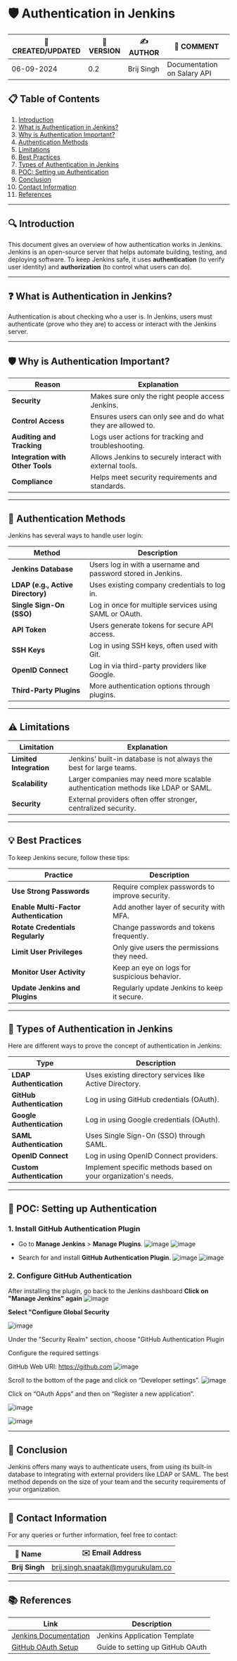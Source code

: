 
# 🛡️ Authentication in Jenkins

| 📅 CREATED/UPDATED | 📌 VERSION | ✍️ AUTHOR    | 📝 COMMENT                     |
|--------------------|------------|--------------|--------------------------------|
| 06-09-2024         | 0.2        | Brij Singh   | Documentation on Salary API    |

## 📋 Table of Contents
1. [Introduction](#introduction)
2. [What is Authentication in Jenkins?](#what-is-authentication-in-jenkins)
3. [Why is Authentication Important?](#why-is-authentication-important)
4. [Authentication Methods](#authentication-methods)
5. [Limitations](#limitations)
6. [Best Practices](#best-practices)
7. [Types of Authentication in Jenkins](#types-of-authentication-in-jenkins)
8. [POC: Setting up Authentication](#poc-setting-up-authentication)
9. [Conclusion](#conclusion)
10. [Contact Information](#contact-information)
11. [References](#references)

---

## 🔍 Introduction

This document gives an overview of how authentication works in Jenkins. Jenkins is an open-source server that helps automate building, testing, and deploying software. To keep Jenkins safe, it uses **authentication** (to verify user identity) and **authorization** (to control what users can do).

---

## ❓ What is Authentication in Jenkins?

Authentication is about checking who a user is. In Jenkins, users must authenticate (prove who they are) to access or interact with the Jenkins server.

---

## 🛡️ Why is Authentication Important?

| Reason                          | Explanation |
|----------------------------------|-------------|
| **Security**                     | Makes sure only the right people access Jenkins. |
| **Control Access**               | Ensures users can only see and do what they are allowed to. |
| **Auditing and Tracking**        | Logs user actions for tracking and troubleshooting. |
| **Integration with Other Tools** | Allows Jenkins to securely interact with external tools. |
| **Compliance**                   | Helps meet security requirements and standards. |

---

## 🔑 Authentication Methods

Jenkins has several ways to handle user login:

| Method                           | Description |
|-----------------------------------|-------------|
| **Jenkins Database**              | Users log in with a username and password stored in Jenkins. |
| **LDAP (e.g., Active Directory)** | Uses existing company credentials to log in. |
| **Single Sign-On (SSO)**          | Log in once for multiple services using SAML or OAuth. |
| **API Token**                     | Users generate tokens for secure API access. |
| **SSH Keys**                      | Log in using SSH keys, often used with Git. |
| **OpenID Connect**                | Log in via third-party providers like Google. |
| **Third-Party Plugins**           | More authentication options through plugins. |

---

## ⚠️ Limitations

| Limitation            | Explanation |
|-----------------------|-------------|
| **Limited Integration**| Jenkins’ built-in database is not always the best for large teams. |
| **Scalability**        | Larger companies may need more scalable authentication methods like LDAP or SAML. |
| **Security**           | External providers often offer stronger, centralized security. |

---

## 💡 Best Practices

To keep Jenkins secure, follow these tips:

| Practice                          | Description |
|------------------------------------|-------------|
| **Use Strong Passwords**           | Require complex passwords to improve security. |
| **Enable Multi-Factor Authentication** | Add another layer of security with MFA. |
| **Rotate Credentials Regularly**   | Change passwords and tokens frequently. |
| **Limit User Privileges**          | Only give users the permissions they need. |
| **Monitor User Activity**          | Keep an eye on logs for suspicious behavior. |
| **Update Jenkins and Plugins**     | Regularly update Jenkins to keep it secure. |

---

## 🔄 Types of Authentication in Jenkins

Here are different ways to prove the concept of authentication in Jenkins:

| Type                     | Description |
|---------------------------|-------------|
| **LDAP Authentication**    | Uses existing directory services like Active Directory. |
| **GitHub Authentication**  | Log in using GitHub credentials (OAuth). |
| **Google Authentication**  | Log in using Google credentials (OAuth). |
| **SAML Authentication**    | Uses Single Sign-On (SSO) through SAML. |
| **OpenID Connect**         | Log in using OpenID Connect providers. |
| **Custom Authentication**  | Implement specific methods based on your organization's needs. |

---

## 🧪 POC: Setting up Authentication

### 1. Install GitHub Authentication Plugin
- Go to **Manage Jenkins** > **Manage Plugins**.
  ![image](https://github.com/user-attachments/assets/41758104-dd3f-4344-b4a4-c0caba44c605)
![image](https://github.com/user-attachments/assets/68664af8-b2e7-47fe-8e6d-c8ea39a71d2a)

- Search for and install **GitHub Authentication Plugin**.
  ![image](https://github.com/user-attachments/assets/5c1c07aa-c225-4efb-8884-2d172ab4019d)
![image](https://github.com/user-attachments/assets/b91535db-a253-41a5-9fab-3acfc0d5f475)


### 2. Configure GitHub Authentication
After installing the plugin, go back to the Jenkins dashboard
**Click on "Manage Jenkins" again**
![image](https://github.com/user-attachments/assets/2013290b-96f9-4c6d-939e-ce043618d307)

**Select "Configure Global Security**

![image](https://github.com/user-attachments/assets/c0e36b51-0ad9-48fb-9ce9-d80b15badd0f)

Under the "Security Realm" section, choose "GitHub Authentication Plugin

Configure the required settings

GitHub Web URI: https://github.com
![image](https://github.com/user-attachments/assets/04c3dd6f-e5d1-4017-985e-61d88e14fa82)

Scroll to the bottom of the page and click on “Developer settings”.
![image](https://github.com/user-attachments/assets/f81854cc-76db-428d-b37e-d8d78c0acb12)

Click on “OAuth Apps” and then on “Register a new application”.

![image](https://github.com/user-attachments/assets/4025766d-6b63-41f7-b082-e65a3f4743f0)


![image](https://github.com/user-attachments/assets/36d7b245-bd3a-4293-b1f2-df48e75d49d1)


---

## 📌 Conclusion

Jenkins offers many ways to authenticate users, from using its built-in database to integrating with external providers like LDAP or SAML. The best method depends on the size of your team and the security requirements of your organization.

---

## 📧 Contact Information

For any queries or further information, feel free to contact:

| 📛 Name       | ✉️ Email Address                    |
|---------------|-------------------------------------|
| **Brij Singh**| brij.singh.snaatak@mygurukulam.co   |

---

## 📚 References

| Link | Description |
|------|-------------|
| [Jenkins Documentation](https://github.com/OT-MICROSERVICES/documentation-template/wiki/Application-Template) | Jenkins Application Template |
| [GitHub OAuth Setup](https://stackoverflow.com/questions/60559456/configuring-jenkins-with-github-authorization) | Guide to setting up GitHub OAuth |




